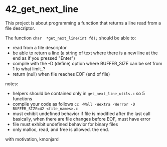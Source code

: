 # 42_get_next_line
This project is about programming a function that returns a line read from a file descriptor.

The function
`
char  *get_next_line(int fd);
`
should be able to:
- read from a file descriptor
- be able to return a line
  (a string of text where there is a new line at the end as if you pressed "Enter")
- compile with the -D (define) option where BUFFER_SIZE can be set from 1 to what limit..?
- return (null) when file reaches EOF (end of file)

notes:
- helpers should be contained only in `get_next_line_utils.c` so 5 functions
- compile your code as follows
`
cc -Wall -Wextra -Werror -D BUFFER_SIZE=42 <file_names>.c
`
- must exhibit undefined behavior if file is modified after the last call
basically, when there are file changes before EOF, must have error
- file must exhibit undefined behavior for binary files
- only malloc, read, and free is allowed. the end.

with motivation,
kmonjard

